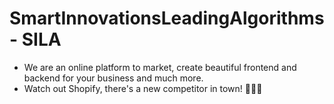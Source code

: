 # SmartInnovationsLeadingAlgorithms - SILA
- We are an online platform to market, create beautiful frontend and backend for your business and much more.
- Watch out Shopify, there's a new competitor in town! 🚨🚨🚨